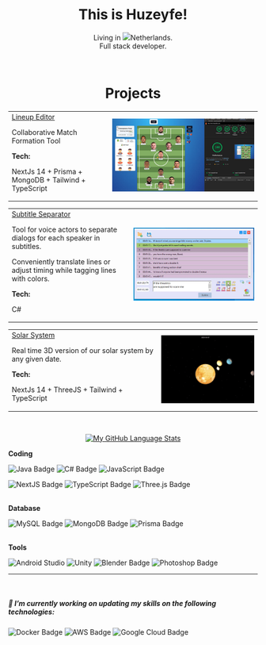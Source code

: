  <!-- <div style="text-align: center">
  <img width="100%" src="/bearwolf.jpg" />
</div>  -->

<h1 align="center">This is Huzeyfe!</h1>

<div align="center">
  
Living in  <img src="https://cdn-icons-png.flaticon.com/512/323/323275.png" width="12px">Netherlands. 
</br>
Full stack developer.
</div>
</br>

<h1 align="center">Projects</h1>

<table>
  <tr>
    <td  valign="top">
      <a href="https://www.lineupeditor.com/" target="_blank">Lineup Editor</a>
      <p>Collaborative Match Formation Tool</p>
      <strong>Tech:</strong>
      <p>NextJs 14 + Prisma + MongoDB + Tailwind + TypeScript</p>
    </td>
    <td  align="center">
      <img src="/lineup-editor.jpg" alt="Lineup Editor Image" width="100%">
    </td>
  </tr>
</table>

<table>
  <tr>
    <td valign="top">
      <a href="https://github.com/Huzthepro/subtitle-separator" target="_blank">Subtitle Separator</a>
      <p>Tool for voice actors to separate dialogs for each speaker in subtitles.</p>
      <p>Conveniently translate lines or adjust timing while tagging lines with colors.</p>
      <strong>Tech:</strong>
      <p>C#</p>
    </td>
    <td align="center">
      <img src="/SubtitleUse.gif" alt="Subtitle Separator Image" width="100%">
    </td>
  </tr>
</table>

<table>
  <tr>
    <td  valign="top">
      <a href="https://three-flax.vercel.app/" target="_blank">Solar System</a>
      <p>Real time 3D version of our solar system by any given date.</p>
      <strong>Tech:</strong>
      <p>NextJs 14 + ThreeJS + Tailwind + TypeScript</p>
    </td>
    <td  align="center" width="40%">
      <img src="/solar.gif" alt="Solar System Image" width="100%">
    </td>
  </tr>
</table>



</br>
<div align="center">
  
 <!-- [![My GitHub Language Stats](https://github-readme-stats.vercel.app/api/?username=umenzi&langs_count=5&theme=react&bg_color=1F222E&title_color=F85D7F&hide_border=true&icon_color=F8D866)]()
 -->
[![My GitHub Language Stats](https://github-readme-stats.vercel.app/api/top-langs/?username=Huzthepro&langs_count=5&theme=react&bg_color=1F222E&title_color=F85D7F&hide_border=true&icon_color=F8D866)]()
   
</div>

 


<strong>Coding</strong>

![Java Badge](https://img.shields.io/badge/-Java-3B4252?style=flat&logo=openjdk&logoColor=D08770)
![C# Badge](https://img.shields.io/badge/-C%23-3B4252?style=flat&logo=sharp&logoColor=8853ab)
![JavaScript Badge](https://img.shields.io/badge/-JavaScript-3B4252?style=flat&logo=javascript&logoColor=EBCB8B)

![NextJS Badge](https://img.shields.io/badge/-Next.js-3B4252?style=flat&logo=nextdotjs&logoColor=dbdbdb)
![TypeScript Badge](https://img.shields.io/badge/-TypeScript-3B4252?style=flat&logo=typescript&logoColor=3c82d0)
![Three.js Badge](https://img.shields.io/badge/-Three.js-3B4252?style=flat&logo=threedotjs&logoColor=5E81AC)

<br>
<strong>Database</strong>
 
![MySQL Badge](https://img.shields.io/badge/-MySQL-3B4252?style=flat&logo=mysql&logoColor=88C0D0)
![MongoDB Badge](https://img.shields.io/badge/-MongoDB-3B4252?style=flat&logo=mongodb&logoColor=5cb150)
![Prisma Badge](https://img.shields.io/badge/-Prisma-3B4252?style=flat&logo=prisma&logoColor=#272727)

<br>
<strong>Tools</strong>

![Android Studio](https://img.shields.io/badge/-Android_Studio-3B4252?style=flat&logo=androidstudio&logoColor=69ab53)
![Unity](https://img.shields.io/badge/-Unity-3B4252?style=flat&logo=unity&logoColor=dbdbdb)
![Blender Badge](https://img.shields.io/badge/-Blender-3B4252?style=flat&logo=blender&logoColor=df7b2e)
![Photoshop Badge](https://img.shields.io/badge/-Photoshop-3B4252?style=flat&logo=adobephotoshop&logoColor=2a81cf)
<hr>
<br>

##### 🔭 I’m currently working on updating my skills on the following technologies:

![Docker Badge](https://img.shields.io/badge/-Docker-3B4252?style=flat&logo=docker&logoColor=0f67ac)
![AWS Badge](https://img.shields.io/badge/-AWS-3B4252?style=flat&logo=amazonwebservices&logoColor=ffa53d)
![Google Cloud Badge](https://img.shields.io/badge/-Google%20Cloud-3B4252?style=flat&logo=googlecloud&logoColor=BF616A)


 
   
   

 






